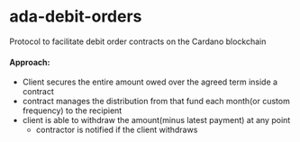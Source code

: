 # ada-debit-orders
Protocol to facilitate debit order contracts on the Cardano blockchain

#### Approach:
 - Client secures the entire amount owed over the agreed term inside a contract
 - contract manages the distribution from that fund each month(or custom frequency) to the recipient
 - client is able to withdraw the amount(minus latest payment) at any point
   - contractor is notified if the client withdraws
